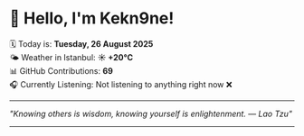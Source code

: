 # 👋 Hello, I'm Kekn9ne!

🗓️ Today is: **Tuesday, 26 August 2025**  
🌤️ Weather in Istanbul: **☀️   +20°C**  
📊 GitHub Contributions: **69**  
🎧 Currently Listening: Not listening to anything right now ❌

---

_"Knowing others is wisdom, knowing yourself is enlightenment. — *Lao Tzu*"_

---

